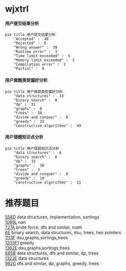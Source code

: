 # wjxtrl

<!-- tabs:start -->



#### **用户提交结果分析**

```mermaid
pie title 用户提交结果分析
    "Accepted" :  48
    "Rejected" :  0
    "Wrong answer" :  39
    "Runtime error" :  3
    "Time limit exceeded" :  5
    "Memory limit exceeded" :  3
    "Compilation error" :  2
    "Partial" :  0
```

#### **用户做题类型偏好分析**

```mermaid
pie title 用户做题类型偏好分析
    "data structures" :  13
    "binary search" :  0
    "dp" :  31
    "graphs" :  0
    "trees" :  10
    "divide and conquer" :  0
    "greedy" :  33
    "constructive algorithms" :  49
```
#### **用户错题知识点分析**

```mermaid
pie title 用户错题知识点分析
    "data structures" :  6
    "binary search" :  6
    "dp" :  15
    "graphs" :  30
    "trees" :  3
    "divide and conquer" :  0
    "greedy" :  10
    "constructive algorithms" :  11
```



<!-- tabs:end -->
# 推荐题目
[558D](https://codeforces.com/contest/558/problem/D)		data structures,
                        implementation,
                        sortings		  
[1089L](https://codeforces.com/contest/1089/problem/L)		nan		  
[727A](https://codeforces.com/contest/727/problem/A)		brute force,
                        dfs and similar,
                        math		  
[6E](https://codeforces.com/contest/6/problem/E)		binary search,
                        data structures,
                        dsu,
                        trees,
                        two pointers		  
[1113F](https://codeforces.com/contest/1113/problem/F)		dsu,graphs,sortings,trees		  
[1203F1](https://codeforces.com/contest/1203F/problem/1)		greedy		  
[1362E](https://codeforces.com/contest/1362/problem/E)		dsu,graphs,sortings,trees		  
[685B](https://codeforces.com/contest/685/problem/B)		data structures,
                        dfs and similar,
                        dp,
                        trees		  
[1322E](https://codeforces.com/contest/1322/problem/E)		data structures		  
[982C](https://codeforces.com/contest/982/problem/C)		dfs and similar,
                        dp,
                        graphs,
                        greedy,
                        trees		  
